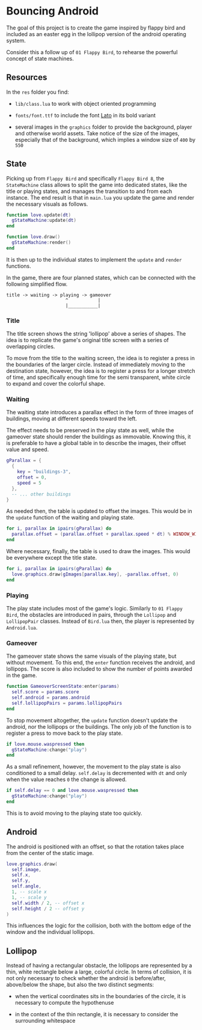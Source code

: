 # Bouncing Android

The goal of this project is to create the game inspired by flappy bird and included as an easter egg in the lollipop version of the android operating system.

Consider this a follow up of `01 Flappy Bird`, to rehearse the powerful concept of state machines.

## Resources

In the `res` folder you find:

- `lib/class.lua` to work with object oriented programming

- `fonts/font.ttf` to include the font [Lato](https://fonts.google.com/specimen/Lato) in its bold variant

- several images in the `graphics` folder to provide the background, player and otherwise world assets. Take notice of the size of the images, especially that of the background, which implies a window size of `400` by `550`

## State

Picking up from `Flappy Bird` and specifically `Flappy Bird 8`, the `StateMachine` class allows to split the game into dedicated states, like the title or playing states, and manages the transition to and from each instance. The end result is that in `main.lua` you update the game and render the necessary visuals as follows.

```lua
function love.update(dt)
  gStateMachine:update(dt)
end

function love.draw()
  gStateMachine:render()
end
```

It is then up to the individual states to implement the `update` and `render` functions.

In the game, there are four planned states, which can be connected with the following simplified flow.

```text
title -> waiting -> playing -> gameover
                      ^           |
                      |___________|
```

### Title

The title screen shows the string 'lollipop' above a series of shapes. The idea is to replicate the game's original title screen with a series of overlapping circles.

To move from the title to the waiting screen, the idea is to register a press in the boundaries of the larger circle. Instead of immediately moving to the destination state, however, the idea is to register a press for a longer stretch of time, and specifically enough time for the semi transparent, white circle to expand and cover the colorful shape.

### Waiting

The waiting state introduces a parallax effect in the form of three images of buildings, moving at different speeds toward the left.

The effect needs to be preserved in the play state as well, while the gameover state should render the buildings as immovable. Knowing this, it is preferable to have a global table in to describe the images, their offset value and speed.

```lua
gParallax = {
  {
    key = "buildings-3",
    offset = 0,
    speed = 5
  },
  -- ... other buildings
}
```

As needed then, the table is updated to offset the images. This would be in the `update` function of the waiting and playing state.

```lua
for i, parallax in ipairs(gParallax) do
  parallax.offset = (parallax.offset + parallax.speed * dt) % WINDOW_WIDTH
end
```

Where necessary, finally, the table is used to draw the images. This would be everywhere except the title state.

```lua
for i, parallax in ipairs(gParallax) do
  love.graphics.draw(gImages[parallax.key], -parallax.offset, 0)
end
```

### Playing

The play state includes most of the game's logic. Similarly to `01 Flappy Bird`, the obstacles are introduced in pairs, through the `Lollipop` and `LollipopPair` classes. Instead of `Bird.lua` then, the player is represented by `Android.lua`.

### Gameover

The gameover state shows the same visuals of the playing state, but without movement. To this end, the `enter` function receives the android, and lollipops. The score is also included to show the number of points awarded in the game.

```lua
function GameoverScreenState:enter(params)
  self.score = params.score
  self.android = params.android
  self.lollipopPairs = params.lollipopPairs
end
```

To stop movement altogether, the `update` function doesn't update the android, nor the lollipops or the buildings. The only job of the function is to register a press to move back to the play state.

```lua
if love.mouse.waspressed then
  gStateMachine:change("play")
end
```

As a small refinement, however, the movement to the play state is also conditioned to a small delay. `self.delay` is decremented with `dt` and only when the value reaches `0` the change is allowed.

```lua
if self.delay == 0 and love.mouse.waspressed then
  gStateMachine:change("play")
end
```

This is to avoid moving to the playing state too quickly.

## Android

The android is positioned with an offset, so that the rotation takes place from the center of the static image.

```lua
love.graphics.draw(
  self.image,
  self.x,
  self.y,
  self.angle,
  1, -- scale x
  1, -- scale y
  self.width / 2, -- offset x
  self.height / 2 -- offset y
)
```

This influences the logic for the collision, both with the bottom edge of the window and the individual lollipops.

## Lollipop

Instead of having a rectangular obstacle, the lollipops are represented by a thin, white rectangle below a large, colorful circle. In terms of collision, it is not only necessary to check whether the android is before/after, above/below the shape, but also the two distinct segments:

- when the vertical coordinates sits in the boundaries of the circle, it is necessary to compute the hypothenuse

- in the context of the thin rectangle, it is necessary to consider the surrounding whitespace
